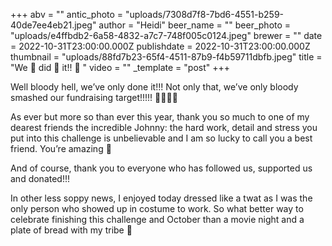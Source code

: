 +++
abv = ""
antic_photo = "uploads/7308d7f8-7bd6-4551-b259-40de7ee4eb21.jpeg"
author = "Heidi"
beer_name = ""
beer_photo = "uploads/e4ffbdb2-6a58-4832-a7c7-748f005c0124.jpeg"
brewer = ""
date = 2022-10-31T23:00:00.000Z
publishdate = 2022-10-31T23:00:00.000Z
thumbnail = "uploads/88fd7b23-65f4-4511-87b9-f4b59711dbfb.jpeg"
title = "We 👏 did 👏 it!!  👏 "
video = ""
_template = "post"
+++

Well bloody hell, we’ve only done it!!! Not only that, we’ve only bloody smashed our fundraising target!!!!! 🙌🏻🙌🏻  
  
As ever but more so than ever this year, thank you so much to one of my dearest friends the incredible Johnny: the hard work, detail and stress you put into this challenge is unbelievable and I am so lucky to call you a best friend. You’re amazing 🍻 

And of course, thank you to everyone who has followed us, supported us and donated!!!   
  
In other less soppy news, I enjoyed today dressed like a twat as I was the only person who showed up in costume to work. So what better way to celebrate finishing this challenge and October than a movie night and a plate of bread with my tribe 💙 
